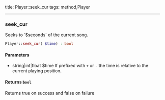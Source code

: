 title: Player::seek_cur
tags: method,Player

---

<div class="method">
<h3 class="method-name">seek_cur</h3>
<p>Seeks to `$seconds` of the current song.</p>

```php
Player::seek_cur( $time) : bool
```

#### Parameters

*  string|int|float $time If prefixed with `+` or `-` the time is relative to the current playing position.


#### Returns `bool`

Returns true on success and false on failure


</div>